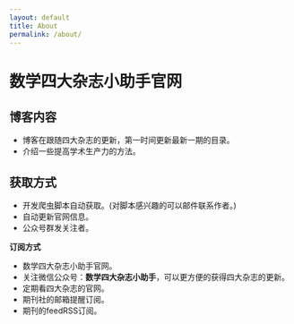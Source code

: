 ```yaml
---
layout: default
title: About
permalink: /about/
---
```

# 数学四大杂志小助手官网

## 博客内容
- 博客在跟随四大杂志的更新，第一时间更新最新一期的目录。
- 介绍一些提高学术生产力的方法。

## 获取方式
- 开发爬虫脚本自动获取。(对脚本感兴趣的可以邮件联系作者。)
- 自动更新官网信息。
- 公众号群发关注者。

**订阅方式**
- 数学四大杂志小助手官网。
- 关注微信公众号：**数学四大杂志小助手**，可以更方便的获得四大杂志的更新。
- 定期看四大杂志的官网。
- 期刊社的邮箱提醒订阅。
- 期刊的feedRSS订阅。
